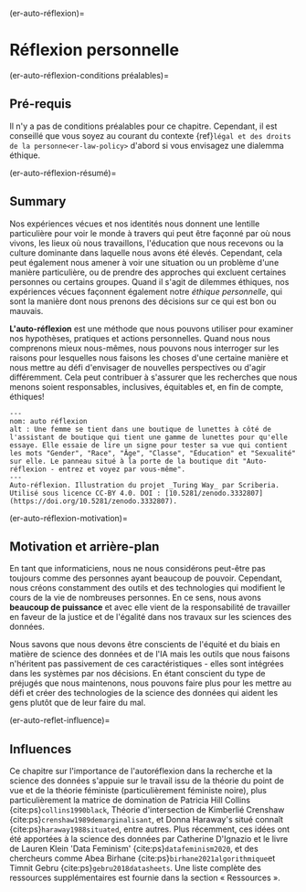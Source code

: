 (er-auto-réflexion)=
# Réflexion personnelle

(er-auto-réflexion-conditions préalables)=
## Pré-requis

Il n'y a pas de conditions préalables pour ce chapitre. Cependant, il est conseillé que vous soyez au courant du contexte {ref}`légal et des droits de la personne<er-law-policy>` d'abord si vous envisagez une dialemma éthique.


(er-auto-réflexion-résumé)=
## Summary

Nos expériences vécues et nos identités nous donnent une lentille particulière pour voir le monde à travers qui peut être façonné par où nous vivons, les lieux où nous travaillons, l'éducation que nous recevons ou la culture dominante dans laquelle nous avons été élevés. Cependant, cela peut également nous amener à voir une situation ou un problème d'une manière particulière, ou de prendre des approches qui excluent certaines personnes ou certains groupes. Quand il s'agit de dilemmes éthiques, nos expériences vécues façonnent également notre *éthique personnelle*, qui sont la manière dont nous prenons des décisions sur ce qui est bon ou mauvais.

**L'auto-réflexion** est une méthode que nous pouvons utiliser pour examiner nos hypothèses, pratiques et actions personnelles. Quand nous nous comprenons mieux nous-mêmes, nous pouvons nous interroger sur les raisons pour lesquelles nous faisons les choses d'une certaine manière et nous mettre au défi d'envisager de nouvelles perspectives ou d'agir différemment. Cela peut contribuer à s'assurer que les recherches que nous menons soient responsables, inclusives, équitables et, en fin de compte, éthiques!

```{figure} ../figures/ethics-self-reflection.jpg
---
nom: auto réflexion
alt : Une femme se tient dans une boutique de lunettes à côté de l'assistant de boutique qui tient une gamme de lunettes pour qu'elle essaye. Elle essaie de lire un signe pour tester sa vue qui contient les mots "Gender", "Race", "Âge", "Classe", "Éducation" et "Sexualité" sur elle. Le panneau situé à la porte de la boutique dit "Auto-réflexion - entrez et voyez par vous-même". 
---
Auto-réflexion. Illustration du projet _Turing Way_ par Scriberia. Utilisé sous licence CC-BY 4.0. DOI : [10.5281/zenodo.3332807](https://doi.org/10.5281/zenodo.3332807).
```

(er-auto-réflexion-motivation)=
## Motivation et arrière-plan

En tant que informaticiens, nous ne nous considérons peut-être pas toujours comme des personnes ayant beaucoup de pouvoir. Cependant, nous créons constamment des outils et des technologies qui modifient le cours de la vie de nombreuses personnes. En ce sens, nous avons **beaucoup de puissance** et avec elle vient de la responsabilité de travailler en faveur de la justice et de l'égalité dans nos travaux sur les sciences des données.

Nous savons que nous devons être conscients de l'équité et du biais en matière de science des données et de l'IA mais les outils que nous faisons n'héritent pas passivement de ces caractéristiques - elles sont intégrées dans les systèmes par nos décisions. En étant conscient du type de préjugés que nous maintenons, nous pouvons faire plus pour les mettre au défi et créer des technologies de la science des données qui aident les gens plutôt que de leur faire du mal.

(er-auto-reflet-influence)=
## Influences

Ce chapitre sur l'importance de l'autoréflexion dans la recherche et la science des données s'appuie sur le travail issu de la théorie du point de vue et de la théorie féministe (particulièrement féministe noire), plus particulièrement la matrice de domination de Patricia Hill Collins {cite:ps}`collins1990black`, Théorie d'intersection de Kimberlié Crenshaw {cite:ps}`crenshaw1989demarginalisant`, et Donna Haraway's situé connaît {cite:ps}`haraway1988situated`, entre autres. Plus récemment, ces idées ont été apportées à la science des données par Catherine D'Ignazio et le livre de Lauren Klein 'Data Feminism' {cite:ps}`datafeminism2020`, et des chercheurs comme Abea Birhane {cite:ps}`birhane2021algorithmique`et Timnit Gebru {cite:ps}`gebru2018datasheets`. Une liste complète des ressources supplémentaires est fournie dans la section « Ressources ». 
